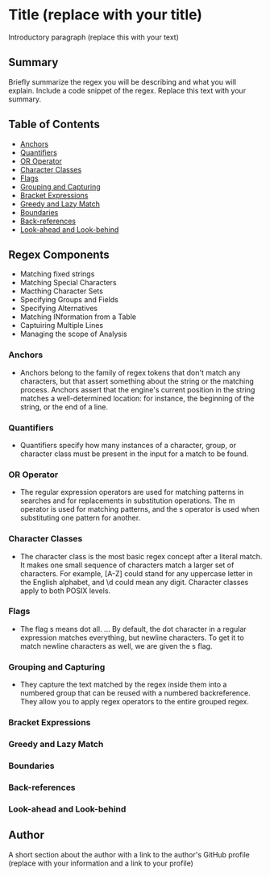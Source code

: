 # Title (replace with your title)

Introductory paragraph (replace this with your text)

## Summary

Briefly summarize the regex you will be describing and what you will explain. Include a code snippet of the regex. Replace this text with your summary.

## Table of Contents

- [Anchors](#anchors)
- [Quantifiers](#quantifiers)
- [OR Operator](#or-operator)
- [Character Classes](#character-classes)
- [Flags](#flags)
- [Grouping and Capturing](#grouping-and-capturing)
- [Bracket Expressions](#bracket-expressions)
- [Greedy and Lazy Match](#greedy-and-lazy-match)
- [Boundaries](#boundaries)
- [Back-references](#back-references)
- [Look-ahead and Look-behind](#look-ahead-and-look-behind)

## Regex Components

- Matching fixed strings
- Matching Special Characters
- Macthing Character Sets 
- Specifying Groups and Fields
- Specifying Alternatives 
- Matching INformation from a Table
- Captuiring Multiple Lines 
- Managing the scope of Analysis 


### Anchors

- Anchors belong to the family of regex tokens that don't match any characters, but that assert something about the string or the matching process. Anchors assert that the engine's current position in the string matches a well-determined location: for instance, the beginning of the string, or the end of a line.

### Quantifiers

- Quantifiers specify how many instances of a character, group, or character class must be present in the input for a match to be found.


### OR Operator

- The regular expression operators are used for matching patterns in searches and for replacements in substitution operations. The m operator is used for matching patterns, and the s operator is used when substituting one pattern for another.

### Character Classes

- The character class is the most basic regex concept after a literal match. It makes one small sequence of characters match a larger set of characters. For example, [A-Z] could stand for any uppercase letter in the English alphabet, and \d could mean any digit. Character classes apply to both POSIX levels.


### Flags

- The flag s means dot all. ... By default, the dot character in a regular expression matches everything, but newline characters. To get it to match newline characters as well, we are given the s flag.

### Grouping and Capturing

- They capture the text matched by the regex inside them into a numbered group that can be reused with a numbered backreference. They allow you to apply regex operators to the entire grouped regex.

### Bracket Expressions

### Greedy and Lazy Match

### Boundaries

### Back-references

### Look-ahead and Look-behind

## Author

A short section about the author with a link to the author's GitHub profile (replace with your information and a link to your profile)
